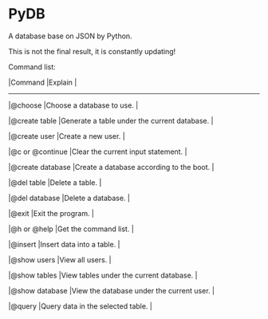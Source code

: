 # PyDB
A database base on JSON by Python.

This is not the final result, it is constantly updating!

Command list:

|Command             |Explain                                         |

-----------------------------------------------------------------------

|@choose             |Choose a database to use.                       |

|@create table       |Generate a table under the current database.    |

|@create user        |Create a new user.                              |

|@c or @continue     |Clear the current input statement.              |

|@create database    |Create a database according to the boot.        |

|@del table          |Delete a table.                                 |

|@del database       |Delete a database.                              |

|@exit               |Exit the program.                               |

|@h or @help         |Get the command list.                           |

|@insert             |Insert data into a table.                       |

|@show users         |View all users.                                 |

|@show tables        |View tables under the current database.         |

|@show database      |View the database under the current user.       |

|@query              |Query data in the selected table.               |
